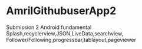 # AmrilGithubuserApp2
Submission 2 Android fundamental
Splash,recyclerview,JSON,LiveData,searchview,
Follower/Following,progressbar,tablayout,pageviewer
